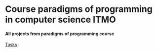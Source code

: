 # Course paradigms of programming in computer science ITMO
<h4>All projects from paradigms of programming course</h4>
<a href="https://www.kgeorgiy.info/courses/paradigms/homeworks.html" target="_blank">Tasks</a> 
